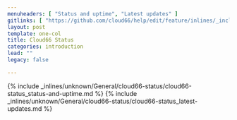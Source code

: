 ```yaml
---
menuheaders: [ "Status and uptime", "Latest updates" ]
gitlinks: [ "https://github.com/cloud66/help/edit/feature/inlines/_includes/_inlines/unknown/General/cloud66-status/cloud66-status_status-and-uptime.md", "https://github.com/cloud66/help/edit/feature/inlines/_includes/_inlines/unknown/General/cloud66-status/cloud66-status_latest-updates.md" ]
layout: post
template: one-col
title: Cloud66 Status
categories: introduction
lead: ""
legacy: false

---
```


<a name="1"></a>{% include _inlines/unknown/General/cloud66-status/cloud66-status_status-and-uptime.md %}
<a name="2"></a>{% include _inlines/unknown/General/cloud66-status/cloud66-status_latest-updates.md %}